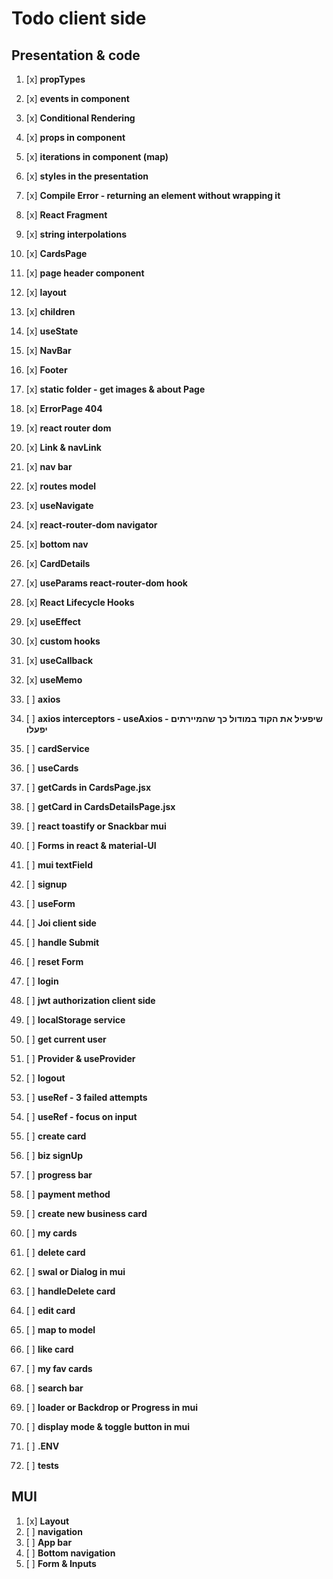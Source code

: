 # Todo client side

## Presentation & code

1.  [x] **propTypes**
2.  [x] **events in component**
3.  [x] **Conditional Rendering**
4.  [x] **props in component**
5.  [x] **iterations in component (map)**
6.  [x] **styles in the presentation**
7.  [x] **Compile Error - returning an element without wrapping it**
8.  [x] **React Fragment**
9.  [x] **string interpolations**

10. [x] **CardsPage**
11. [x] **page header component**
12. [x] **layout**
13. [x] **children**
14. [x] **useState**
15. [x] **NavBar**
16. [x] **Footer**

17. [x] **static folder - get images & about Page**
18. [x] **ErrorPage 404**
19. [x] **react router dom**
20. [x] **Link & navLink**
21. [x] **nav bar**
22. [x] **routes model**
23. [x] **useNavigate**

24. [x] **react-router-dom navigator**
25. [x] **bottom nav**
26. [x] **CardDetails**
27. [x] **useParams react-router-dom hook**

28. [x] **React Lifecycle Hooks**
29. [x] **useEffect**

30. [x] **custom hooks**
31. [x] **useCallback**
32. [x] **useMemo**

33. [ ] **axios**
34. [ ] **axios interceptors - useAxios - שיפעיל את הקוד במודול כך שהמיירתים יפעלו**
35. [ ] **cardService**
36. [ ] **useCards**
37. [ ] **getCards in CardsPage.jsx**
38. [ ] **getCard in CardsDetailsPage.jsx**
39. [ ] **react toastify or Snackbar mui**

40. [ ] **Forms in react & material-UI**
41. [ ] **mui textField**
42. [ ] **signup**
43. [ ] **useForm**
44. [ ] **Joi client side**
45. [ ] **handle Submit**
46. [ ] **reset Form**

47. [ ] **login**
48. [ ] **jwt authorization client side**
49. [ ] **localStorage service**
50. [ ] **get current user**
51. [ ] **Provider & useProvider**
52. [ ] **logout**
53. [ ] **useRef - 3 failed attempts**
54. [ ] **useRef - focus on input**

55. [ ] **create card**

56. [ ] **biz signUp**
57. [ ] **progress bar**
58. [ ] **payment method**
59. [ ] **create new business card**
60. [ ] **my cards**

61. [ ] **delete card**
62. [ ] **swal or Dialog in mui**
63. [ ] **handleDelete card**

64. [ ] **edit card**
65. [ ] **map to model**

66. [ ] **like card**
67. [ ] **my fav cards**

68. [ ] **search bar**
69. [ ] **loader or Backdrop or Progress in mui**
70. [ ] **display mode & toggle button in mui**
71. [ ] **.ENV**

72. [ ] **tests**

## MUI

1.  [x] **Layout**
2.  [ ] **navigation**
3.  [ ] **App bar**
4.  [ ] **Bottom navigation**
5.  [ ] **Form & Inputs**
